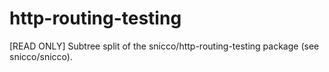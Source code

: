 # http-routing-testing
[READ ONLY] Subtree split of the snicco/http-routing-testing package (see snicco/snicco).
